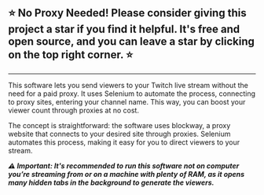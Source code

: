 ## ⭐ No Proxy Needed! Please consider giving this project a star if you find it helpful. It's free and open source, and you can leave a star by clicking on the top right corner. ⭐
---
This software lets you send viewers to your Twitch live stream without the need for a paid proxy. It uses Selenium to automate the process, connecting to proxy sites, entering your channel name. 
This way, you can boost your viewer count through proxies at no cost.

The concept is straightforward: the software uses blockway, a proxy website that connects to your desired site through proxies. Selenium automates this process, making it easy for you to direct viewers to your stream.

***⚠️ Important: It's recommended to run this software not on computer you’re streaming from or on a machine with plenty of RAM, as it opens many hidden tabs in the background to generate the viewers.***
